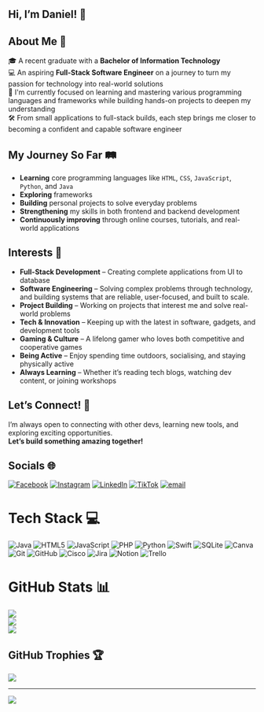 ## Hi, I’m Daniel! 👋 

## About Me 💫 

🎓  A recent graduate with a **Bachelor of Information Technology** <br>
💻  An aspiring **Full-Stack Software Engineer** on a journey to turn my passion for technology into real-world solutions <br>
🧠  I'm currently focused on learning and mastering various programming languages and frameworks while building hands-on projects to deepen my understanding <br>
🛠️  From small applications to full-stack builds, each step brings me closer to becoming a confident and capable software engineer <br>

## My Journey So Far 🛤️ 

- **Learning** core programming languages like `HTML`, `CSS`, `JavaScript`, `Python`, and `Java`
- **Exploring** frameworks
- **Building** personal projects to solve everyday problems
- **Strengthening** my skills in both frontend and backend development
- **Continuously improving** through online courses, tutorials, and real-world applications

## Interests 🚀

- **Full-Stack Development** – Creating complete applications from UI to database
- **Software Engineering** – Solving complex problems through technology, and building systems that are reliable, user-focused, and built to scale.
- **Project Building** – Working on projects that interest me and solve real-world problems
- **Tech & Innovation** – Keeping up with the latest in software, gadgets, and development tools
- **Gaming & Culture** – A lifelong gamer who loves both competitive and cooperative games
- **Being Active** – Enjoy spending time outdoors, socialising, and staying physically active
- **Always Learning** – Whether it’s reading tech blogs, watching dev content, or joining workshops

## Let’s Connect! 📲

I’m always open to connecting with other devs, learning new tools, and exploring exciting opportunities.  
**Let’s build something amazing together!**


## Socials 🌐
[![Facebook](https://img.shields.io/badge/Facebook-%231877F2.svg?logo=Facebook&logoColor=white)](https://facebook.com/daniel.la.343483) [![Instagram](https://img.shields.io/badge/Instagram-%23E4405F.svg?logo=Instagram&logoColor=white)](https://instagram.com/Daniel.la4) [![LinkedIn](https://img.shields.io/badge/LinkedIn-%230077B5.svg?logo=linkedin&logoColor=white)](https://linkedin.com/in/Daniel4la) [![TikTok](https://img.shields.io/badge/TikTok-%23000000.svg?logo=TikTok&logoColor=white)](https://tiktok.com/@Daniel4la) [![email](https://img.shields.io/badge/Email-D14836?logo=gmail&logoColor=white)](mailto:dla66772@gmail.com) 

# Tech Stack 💻
![Java](https://img.shields.io/badge/java-%23ED8B00.svg?style=for-the-badge&logo=openjdk&logoColor=white) ![HTML5](https://img.shields.io/badge/html5-%23E34F26.svg?style=for-the-badge&logo=html5&logoColor=white) ![JavaScript](https://img.shields.io/badge/javascript-%23323330.svg?style=for-the-badge&logo=javascript&logoColor=%23F7DF1E) ![PHP](https://img.shields.io/badge/php-%23777BB4.svg?style=for-the-badge&logo=php&logoColor=white) ![Python](https://img.shields.io/badge/python-3670A0?style=for-the-badge&logo=python&logoColor=ffdd54) ![Swift](https://img.shields.io/badge/swift-F54A2A?style=for-the-badge&logo=swift&logoColor=white) ![SQLite](https://img.shields.io/badge/sqlite-%2307405e.svg?style=for-the-badge&logo=sqlite&logoColor=white) ![Canva](https://img.shields.io/badge/Canva-%2300C4CC.svg?style=for-the-badge&logo=Canva&logoColor=white) ![Git](https://img.shields.io/badge/git-%23F05033.svg?style=for-the-badge&logo=git&logoColor=white) ![GitHub](https://img.shields.io/badge/github-%23121011.svg?style=for-the-badge&logo=github&logoColor=white) ![Cisco](https://img.shields.io/badge/cisco-%23049fd9.svg?style=for-the-badge&logo=cisco&logoColor=black) ![Jira](https://img.shields.io/badge/jira-%230A0FFF.svg?style=for-the-badge&logo=jira&logoColor=white) ![Notion](https://img.shields.io/badge/Notion-%23000000.svg?style=for-the-badge&logo=notion&logoColor=white) ![Trello](https://img.shields.io/badge/Trello-%23026AA7.svg?style=for-the-badge&logo=Trello&logoColor=white)
# GitHub Stats 📊
![](https://github-readme-stats.vercel.app/api?username=Daniel4la&theme=radical&hide_border=false&include_all_commits=true&count_private=true)<br/>
![](https://nirzak-streak-stats.vercel.app/?user=Daniel4la&theme=radical&hide_border=false)<br/>
![](https://github-readme-stats.vercel.app/api/top-langs/?username=Daniel4la&theme=radical&hide_border=false&include_all_commits=true&count_private=true&layout=compact)

## GitHub Trophies 🏆
![](https://github-profile-trophy.vercel.app/?username=Daniel4la&theme=radical&no-frame=false&no-bg=true&margin-w=4)

---
[![](https://visitcount.itsvg.in/api?id=Daniel4la&icon=0&color=0)](https://visitcount.itsvg.in)

<!-- Proudly created with GPRM ( https://gprm.itsvg.in ) -->
